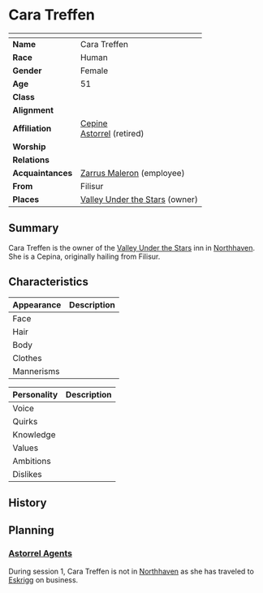# Cara Treffen

| []() | |
| --- | --- |
| **Name** | Cara Treffen |
| **Race** | Human |
| **Gender** | Female |
| **Age** | 51 |
| **Class** | |
| **Alignment** | |
| **Affiliation** | [Cepine](../ethnicities/cepine.md)<br />[Astorrel](../civilisations/kingdom-of-astor/organisations/astorrel/README.md) (retired) |
| **Worship** | |
| **Relations** | |
| **Acquaintances** | [Zarrus Maleron](zarrus-maleron.md) (employee) |
| **From** | Filisur |
| **Places** | [Valley Under the Stars](../places/buildings/inns-taverns/valley-under-the-stars.md) (owner) |

## Summary

Cara Treffen is the owner of the [Valley Under the Stars](../places/buildings/inns-taverns/valley-under-the-stars.md) inn in [Northhaven](../places/cities/northhaven.md). She is a Cepina, originally hailing from Filisur.

## Characteristics

| Appearance | Description |
| --- | --- |
| Face | |
| Hair | |
| Body | |
| Clothes | |
| Mannerisms | |

| Personality | Description |
| --- | --- |
| Voice | |
| Quirks | |
| Knowledge | |
| Values | |
| Ambitions | |
| Dislikes | |

## History

## Planning

### [Astorrel Agents](../../campaigns/astorrel-agents/README.md)

During session 1, Cara Treffen is not in [Northhaven](../places/cities/northhaven.md) as she has traveled to [Eskrigg](../places/cities/eskrigg.md) on business.

